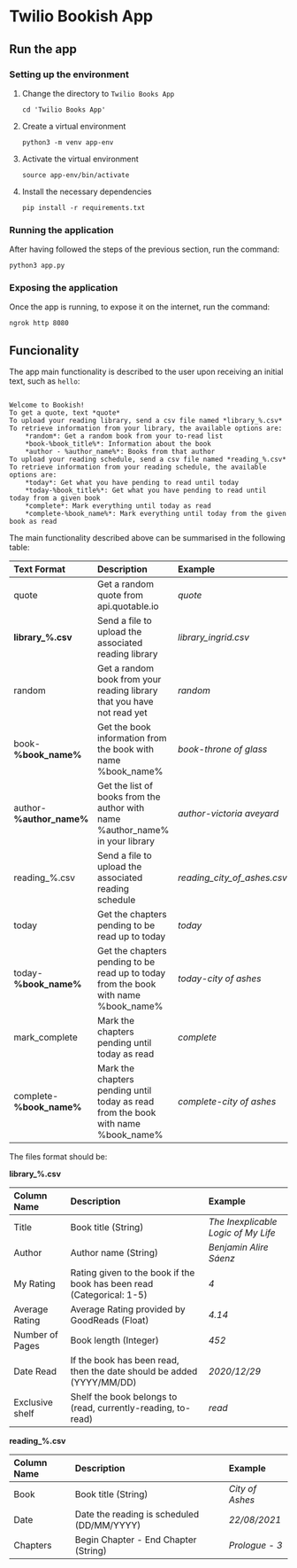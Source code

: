 # Twilio Bookish App

## Run the app

### Setting up the environment

1. Change the directory to `Twilio Books App`
    ```
    cd 'Twilio Books App'
    ```
2. Create a virtual environment
    ```
    python3 -m venv app-env
    ```
3. Activate the virtual environment
    ```
    source app-env/bin/activate
    ```

4. Install the necessary dependencies
    ```
    pip install -r requirements.txt
    ```

### Running the application

After having followed the steps of the previous section, run the command:
```
python3 app.py
```

### Exposing the application

Once the app is running, to expose it on the internet, run the command:

```
ngrok http 8080
```

## Funcionality

The app main functionality is described to the user upon receiving an initial text, such as `hello`:

```

Welcome to Bookish!
To get a quote, text *quote*
To upload your reading library, send a csv file named *library_%.csv*
To retrieve information from your library, the available options are:
    *random*: Get a random book from your to-read list
    *book-%book_title%*: Information about the book
    *author - %author_name%*: Books from that author
To upload your reading schedule, send a csv file named *reading_%.csv*
To retrieve information from your reading schedule, the available options are:
    *today*: Get what you have pending to read until today
    *today-%book_title%*: Get what you have pending to read until today from a given book
    *complete*: Mark everything until today as read
    *complete-%book_name%*: Mark everything until today from the given book as read

```

The main functionality described above can be summarised in the following table:

| Text Format    | Description     | Example     |
| :------------- | :-------------- | :------------ |
| quote | Get a random quote from api.quotable.io | *quote* |
| **library_%.csv** | Send a file to upload the associated reading library | *library_ingrid.csv* |
| random | Get a random book from your reading library that you have not read yet | *random* |
| book-**%book_name%** | Get the book information from the book with name %book_name% | *book-throne of glass* |
| author-**%author_name%** | Get the list of books from the author with name %author_name% in your library | *author-victoria aveyard* |
| reading_%.csv | Send a file to upload the associated reading schedule | *reading_city_of_ashes.csv* |
| today | Get the chapters pending to be read up to today | *today* |
| today-**%book_name%** | Get the chapters pending to be read up to today from the book with name %book_name% | *today-city of ashes* |
| mark_complete | Mark the chapters pending until today as read | *complete* |
| complete-**%book_name%** | Mark the chapters pending until today as read from the book with name %book_name% | *complete-city of ashes* |


The files format should be:

**library_%.csv**

| Column Name | Description | Example |
| :------------- | :------------- | :------------- |
| Title | Book title (String) | *The Inexplicable Logic of My Life* |
| Author | Author name (String) | *Benjamin Alire Sáenz* |
| My Rating | Rating given to the book if the book has been read (Categorical: 1-5) | *4* |
| Average Rating | Average Rating provided by GoodReads (Float) | *4.14* |
| Number of Pages | Book length (Integer) | *452* |
| Date Read | If the book has been read, then the date should be added (YYYY/MM/DD) | *2020/12/29* |
| Exclusive shelf | Shelf the book belongs to (read, currently-reading, to-read) | *read* |


**reading_%.csv**

| Column Name | Description | Example |
| :------------- | :------------- | :------------- |
| Book | Book title (String) | *City of Ashes* |
| Date | Date the reading is scheduled (DD/MM/YYYY) | *22/08/2021* |
| Chapters | Begin Chapter - End Chapter (String) | *Prologue - 3* |

